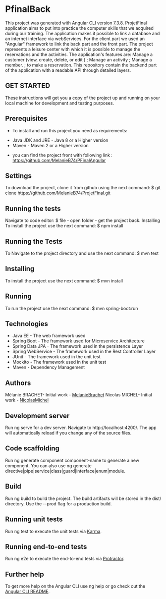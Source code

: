 # PfinalBack
This project was generated with [Angular CLI](https://github.com/angular/angular-cli) version 7.3.8.
ProjetFinal application aims to put into practice the computer skills that we acquired during our training.
The application makes it possible to link a database and an internet interface via webServices.
For the client part we used an "Angular" framework to link the back part and the front part.
The project represents a leisure center with which it is possible to manage the reservations and the activities.
The application's features are:
Manage a customer (view, create, delete, or edit ) ;
Manage an activity ;
Manage a member. ;
to make a reservation.
This repository contain the backend part of the application with a readable API through detailed layers.
## GET STARTED ##
These instructions will get you a copy of the project up and running on your local machine for development and testing purposes.
## Prerequisites ##
* To install and run this project you need as requirements:
- Java JDK and JRE - Java 8 or a Higher version
- Maven - Maven 2 or a Higher version
* you can find the project front with following link : https://github.com/MelanieB74/PFinalAngular

## Settings ##
To download the project, clone it from github using the next command:
$ git clone https://github.com/MelanieB74/ProjetFinal.git

## Running the tests ##
Navigate to code editor:
$ file - open folder - get the project back.
Installing
To install the project use the next command:
$ npm install

## Running the Tests ##

To Navigate to the project directory and use the next command:
$ mvn test

## Installing ##
To install the project use the next command:
$ mvn install

## Running ##
To run the project use the next command:
$ mvn spring-boot:run

## Technologies ##
* Java EE - The web framework used
* Spring Boot - The framework used for Microservice Architecture
* Spring Data JPA - The framework used in the persistence Layer
* Spring WebService - The framework used in the Rest Controller Layer
* JUnit - The framework used in the unit test
* Mockito - The framework used in the unit test
* Maven - Dependency Management

## Authors ##
Mélanie BRACHET- Initial work -  [MelanieBrachet](https://github.com/MelanieB74)
Nicolas MICHEL- Initial work -  [NicolasMichel](https://github.com/nicolasmichel27)

## Development server
Run ng serve for a dev server. Navigate to http://localhost:4200/. The app will automatically reload if you change any of the source files.
## Code scaffolding
Run ng generate component component-name to generate a new component. You can also use ng generate directive|pipe|service|class|guard|interface|enum|module.
## Build
Run ng build to build the project. The build artifacts will be stored in the dist/ directory. Use the --prod flag for a production build.
## Running unit tests
Run ng test to execute the unit tests via [Karma](https://karma-runner.github.io).
## Running end-to-end tests
Run ng e2e to execute the end-to-end tests via [Protractor](http://www.protractortest.org/).
## Further help
To get more help on the Angular CLI use ng help or go check out the [Angular CLI README](https://github.com/angular/angular-cli/blob/master/README.md).

